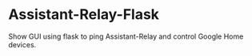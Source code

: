 # Assistant-Relay-Flask
Show GUI using flask to ping Assistant-Relay and control Google Home devices.
